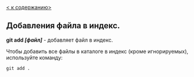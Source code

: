[< к содержанию>](./readme.md)

## Добавления файла в индекс.

**git add *[файл]*** - добавляет файл в индекс.

Чтобы добавить все файлы в каталоге в индекс (кроме игнорируемых), 
используйте команду:

```bash=
git add .
```